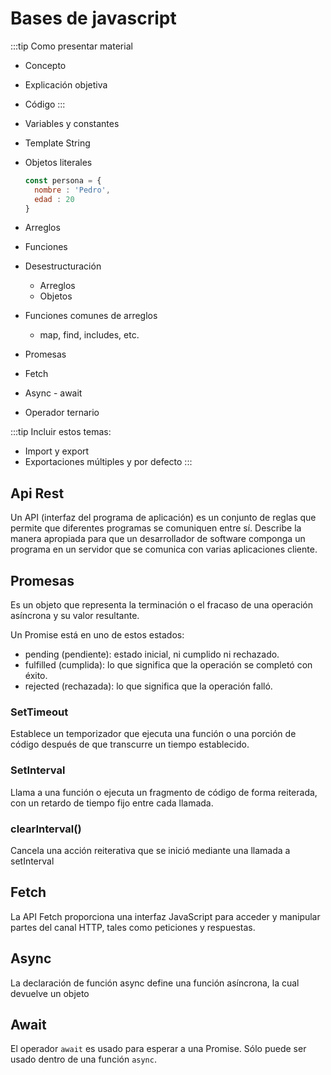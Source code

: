 # Bases de javascript

:::tip Como presentar material
- Concepto
- Explicación objetiva
- Código
:::

- Variables y constantes
- Template String
- Objetos literales
  ~~~js
  const persona = {
    nombre : 'Pedro',
    edad : 20
  }
  ~~~

- Arreglos
- Funciones
- Desestructuración
  - Arreglos
  - Objetos
- Funciones comunes de arreglos
  - map, find, includes, etc.
- Promesas
- Fetch
- Async - await
- Operador ternario

:::tip Incluir estos temas:
- Import y export
- Exportaciones múltiples y por defecto
:::

## Api Rest

Un API (interfaz del programa de aplicación) es un conjunto de reglas que permite que diferentes programas se comuniquen entre sí. Describe la manera apropiada para que un desarrollador de software componga un programa en un servidor que se comunica con varias aplicaciones cliente.

## Promesas

Es un objeto que representa la terminación o el fracaso de una operación asíncrona y su valor resultante.

Un Promise está en uno de estos estados:

- pending (pendiente): estado inicial, ni cumplido ni rechazado.
- fulfilled (cumplida): lo que significa que la operación se completó con éxito.
- rejected (rechazada): lo que significa que la operación falló.

### SetTimeout

Establece un temporizador que ejecuta una función o una porción de código después de que transcurre un tiempo establecido.

### SetInterval

Llama a una función o ejecuta un fragmento de código de forma reiterada, con un retardo de tiempo fijo entre cada llamada.

### clearInterval()

Cancela una acción reiterativa que se inició mediante una llamada a setInterval

## Fetch

La API Fetch proporciona una interfaz JavaScript para acceder y manipular partes del canal HTTP, tales como peticiones y respuestas.


## Async

La declaración de función async define una función asíncrona, la cual devuelve un objeto

## Await

El operador `await` es usado para esperar a una Promise. Sólo puede ser usado dentro de una función `async`.

